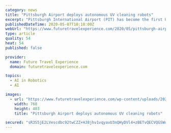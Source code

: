 ```yaml
---
category: news
title: "Pittsburgh Airport deploys autonomous UV cleaning robots"
excerpt: "Pittsburgh International Airport (PIT) has become the first US airport to use autonomous robots with ultraviolet light technology for cleaning."
publishedDateTime: 2020-05-07T10:18:00Z
webUrl: "https://www.futuretravelexperience.com/2020/05/pittsburgh-airport-deploys-autonomous-uv-cleaning-robots/"
type: article
quality: 54
heat: 54
published: false

provider:
  name: Future Travel Experience
  domain: futuretravelexperience.com

topics:
  - AI in Robotics
  - AI

images:
  - url: "https://www.futuretravelexperience.com/wp-content/uploads/2020/05/PIttsburgh-Airport-robotics.jpg"
    width: 768
    height: 403
    title: "Pittsburgh Airport deploys autonomous UV cleaning robots"

secured: "sR3S5jE2LVescdbc92twCZZ+HJ8jhv1vqyavU3nQHyDVl4+zBETvQECVQGSWqiDf2kXDZKufinbBqo7oaVmlQpsr6fwjaBQY21EoYUFNLpaM0ANeNKR/Plolu6pls7JNUdDwvjoJLl5jCzLjly1whf9RFhl0/XieckaMOsv4rG2Y/7zg6IHDTctwQ3Nl3bUEyqUtLmVSfcrgiGNZ8Y0VAvxIfkpuO5NyaBch5gCvmBVbF9KiPNc9MYF0mKx0INqDkKXcunm6gCbdPW0rlCkRFYdegAKr8iyJn5qsLii/ufaz+2fodXK77gLnM3VD8BgA;PaVd8B0fHARJV1Vch3b+sA=="
---
```


